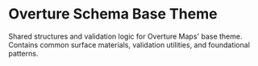 # Overture Schema Base Theme

Shared structures and validation logic for Overture Maps' base theme.
Contains common surface materials, validation utilities, and foundational patterns.
